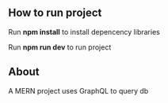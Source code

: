 <h2>How to run project</h2>
Run <b>npm install</b> to install depencency libraries

Run <b>npm run dev</b> to run project

<h2>About</h2>
A MERN project uses GraphQL to query db
